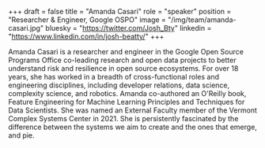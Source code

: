 +++
draft = false
title = "Amanda Casari"
role = "speaker"
position = "Researcher & Engineer, Google OSPO"
image = "/img/team/amanda-casari.jpg"
    bluesky = "https://twitter.com/Josh_Bty"
    linkedin = "https://www.linkedin.com/in/josh-beatty/"
+++

Amanda Casari is a researcher and engineer in the Google Open Source Programs Office co-leading research and open data projects to better understand risk and resilience in open source ecosystems. For over 18 years, she has worked in a breadth of cross-functional roles and engineering disciplines, including developer relations, data science, complexity science, and robotics. Amanda co-authored an O'Reilly book, Feature Engineering for Machine Learning Principles and Techniques for Data Scientists. She was named an External Faculty member of the Vermont Complex Systems Center in 2021. She is persistently fascinated by the difference between the systems we aim to create and the ones that emerge, and pie.
